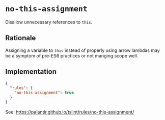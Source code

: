 # `no-this-assignment`

Disallow unnecessary references to `this`.

## Rationale

Assigning a variable to `this` instead of properly using arrow lambdas
may be a symptom of pre-ES6 practices or not manging scope well.

## Implementation

```json
{
  "rules": {
    "no-this-assignment": true
  }
}
```

See: https://palantir.github.io/tslint/rules/no-this-assignment/

